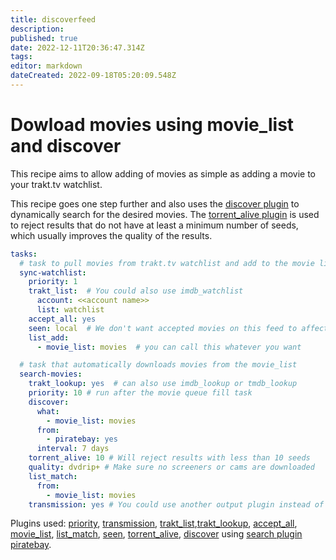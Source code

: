 ```yaml
---
title: discoverfeed
description: 
published: true
date: 2022-12-11T20:36:47.314Z
tags: 
editor: markdown
dateCreated: 2022-09-18T05:20:09.548Z
---
```


# Dowload movies using movie_list and discover
This recipe aims to allow adding of movies as simple as adding a movie to your trakt.tv watchlist.

This recipe goes one step further and also uses the [discover plugin](/Plugins/discover) to dynamically search for the desired movies. The [torrent_alive plugin](/Plugins/torrent_alive) is used to reject results that do not have at least a minimum number of seeds, which usually improves the quality of the results.

```yaml
tasks:
  # task to pull movies from trakt.tv watchlist and add to the movie list
  sync-watchlist:
    priority: 1
    trakt_list:  # You could also use imdb_watchlist
      account: <<account name>>
      list: watchlist
    accept_all: yes
    seen: local  # We don't want accepted movies on this feed to affect actual download task
    list_add:
      - movie_list: movies  # you can call this whatever you want

  # task that automatically downloads movies from the movie_list
  search-movies:
    trakt_lookup: yes  # can also use imdb_lookup or tmdb_lookup
    priority: 10 # run after the movie queue fill task
    discover:
      what:
        - movie_list: movies
      from:
        - piratebay: yes
      interval: 7 days
    torrent_alive: 10 # Will reject results with less than 10 seeds
    quality: dvdrip+ # Make sure no screeners or cams are downloaded
    list_match:
      from:
        - movie_list: movies
    transmission: yes # You could use another output plugin instead of this (deluge, qbittorrent, download)
```
Plugins used: [priority](/Plugins/priority), [transmission](/Plugins/transmission), [trakt_list](/Plugins/trakt_list),[trakt_lookup](/Plugins/trakt_lookup), [accept_all](/Plugins/accept_all), [movie_list](/Plugins/List/movie_list), [list_match](/Plugins/List/list_match), [seen](/Plugins/seen), [torrent_alive](/Plugins/torrent_alive), [discover](/Plugins/discover) using [search plugin](/Searches) [piratebay](/Searches/piratebay).
